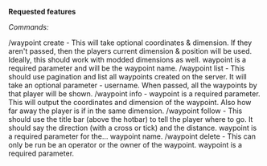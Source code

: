 
**Requested features**

*Commands:*

/waypoint create <waypoint> <position> <dimension> - This will take optional coordinates & dimension. If they aren't passed, then the players current dimension & position will be used. Ideally, this should work with modded dimensions as well. waypoint is a required parameter and will be the waypoint name.
/waypoint list <username> - This should use pagination and list all waypoints created on the server. It will take an optional parameter - username. When passed, all the waypoints by that player will be shown.
/waypoint info <waypoint> - waypoint is a required parameter. This will output the coordinates and dimension of the waypoint. Also how far away the player is if in the same dimension.
/waypoint follow <waypoint> - This should use the title bar (above the hotbar) to tell the player where to go. It should say the direction (with a cross or tick) and the distance. waypoint is a required parameter for the... waypoint name.
/waypoint delete <waypoint> - This can only be run be an operator or the owner of the waypoint. waypoint is a required parameter.
